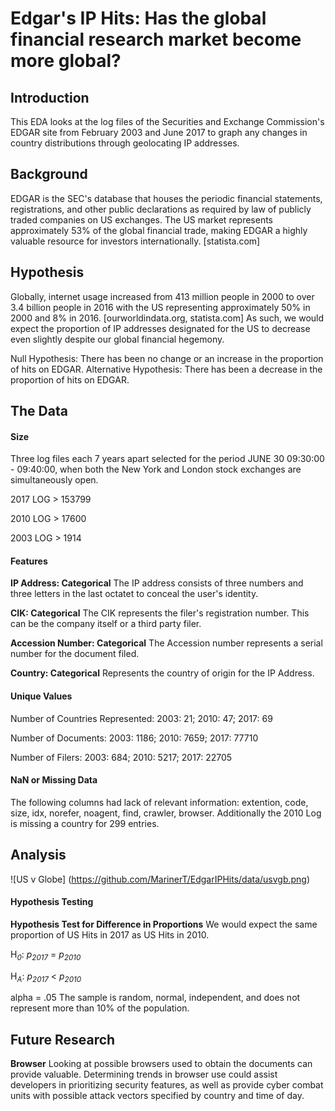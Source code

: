 # Edgar's IP Hits: Has the global financial research market become more global?

## Introduction
This EDA looks at the log files of the Securities and Exchange Commission's EDGAR site from February 2003 and June 2017 to graph any changes in country distributions through geolocating IP addresses.

## Background
EDGAR is the SEC's database that houses the periodic financial statements, registrations, and other public declarations as required by law of publicly traded companies on US exchanges.  The US market represents approximately 53% of the global financial trade, making EDGAR a highly valuable resource for investors internationally. [statista.com] 

## Hypothesis
Globally, internet usage increased from 413 million people in 2000 to over 3.4 billion people in 2016 with the US representing approximately 50% in 2000 and 8% in 2016. [ourworldindata.org, statista.com] As such, we would expect the proportion of IP addresses designated for the US to decrease even slightly despite our global financial hegemony. 

Null Hypothesis: There has been no change or an increase in the proportion of hits on EDGAR.
Alternative Hypothesis: There has been a decrease in the proportion of hits on EDGAR.

## The Data
#### Size
Three log files each 7 years apart selected for the period JUNE 30 09:30:00 - 09:40:00, when both the New York and London stock exchanges are simultaneously open. 

2017 LOG > 153799

2010 LOG >  17600

2003 LOG >   1914

#### Features
**IP Address: Categorical**
The IP address consists of three numbers and three letters in the last octatet to conceal the user's identity.

**CIK: Categorical** 
The CIK represents the filer's registration number. This can be the company itself or a third party filer.

**Accession Number: Categorical**
The Accession number represents a serial number for the document filed. 

**Country: Categorical**
Represents the country of origin for the IP Address.

#### Unique Values
Number of Countries Represented: 2003: 21; 2010: 47; 2017: 69

Number of Documents: 2003: 1186; 2010: 7659; 2017: 77710

Number of Filers: 2003: 684; 2010: 5217; 2017: 22705

#### NaN or Missing Data
The following columns had lack of relevant information: extention, code, size, idx, norefer, noagent, find, crawler, browser.
Additionally the 2010 Log is missing a country for 299 entries.
## Analysis

![US v Globe] (https://github.com/MarinerT/EdgarIPHits/data/usvgb.png)

#### Hypothesis Testing
**Hypothesis Test for Difference in Proportions**
We would expect the same proportion of US Hits in 2017 as US Hits in 2010. 

H<sub>*0*</sub>: *p<sub>2017</sub>* = *p<sub>2010</sub>*  

H<sub>*A*</sub>: *p<sub>2017</sub>* < *p<sub>2010</sub>* 

alpha = .05
The sample is random, normal, independent, and does not represent more than 10% of the population.



## Future Research
**Browser** Looking at possible browsers used to obtain the documents can provide valuable. Determining trends in browser use could assist developers in prioritizing security features, as well as provide cyber combat units with possible attack vectors specified by country and time of day. 
